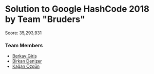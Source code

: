 # Solution to Google HashCode 2018 by Team "Bruders"

Score: 35,293,931

### Team Members
- [Berkay Giriş](https://github.com/Bgiris)
- [Birkan Denizer](https://github.com/birkandenizer)
- [Kağan Özgün](https://github.com/kgn95)
